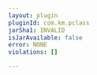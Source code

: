 ```yaml
---
layout: plugin
pluginId: com.km.pclass
jarSha1: INVALID
isJarAvailable: false
error: NONE
violations: []

---
```

